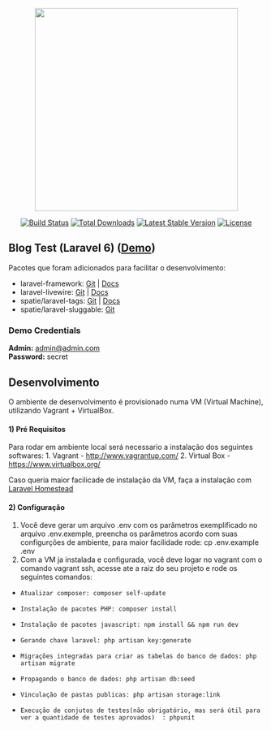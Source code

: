 <p align="center"><a href="https://laravel.com" target="_blank"><img src="https://raw.githubusercontent.com/laravel/art/master/logo-lockup/5%20SVG/2%20CMYK/1%20Full%20Color/laravel-logolockup-cmyk-red.svg" width="400"></a></p>

<p align="center">
<a href="https://travis-ci.org/laravel/framework"><img src="https://travis-ci.org/laravel/framework.svg" alt="Build Status"></a>
<a href="https://packagist.org/packages/laravel/framework"><img src="https://poser.pugx.org/laravel/framework/d/total.svg" alt="Total Downloads"></a>
<a href="https://packagist.org/packages/laravel/framework"><img src="https://poser.pugx.org/laravel/framework/v/stable.svg" alt="Latest Stable Version"></a>
<a href="https://packagist.org/packages/laravel/framework"><img src="https://poser.pugx.org/laravel/framework/license.svg" alt="License"></a>
</p>

## Blog Test (Laravel 6) ([Demo]())
Pacotes que foram adicionados para facilitar o desenvolvimento:

* laravel-framework: [Git](https://github.com/laravel/framework) | [Docs](https://laravel.com/docs/6.x)
* laravel-livewire: [Git](https://github.com/livewire/livewire) | [Docs](https://laravel-livewire.com/docs/2.x/quickstart)
* spatie/laravel-tags: [Git](https://github.com/spatie/laravel-tags) | [Docs](https://spatie.be/docs/laravel-tags/v2/introduction)
* spatie/laravel-sluggable: [Git](https://github.com/spatie/laravel-sluggable) 

### Demo Credentials

**Admin:** admin@admin.com  
**Password:** secret

## Desenvolvimento
O ambiente de desenvolvimento é provisionado numa VM (Virtual Machine), utilizando Vagrant + VirtualBox.

#### 1) Pré Requisitos 
Para rodar em ambiente local será necessario a instalação dos seguintes softwares:
    1. Vagrant - http://www.vagrantup.com/
    2. Virtual Box - https://www.virtualbox.org/

Caso queria maior facilicade de instalação da VM, faça a instalação com [Laravel Homestead](https://laravel.com/docs/8.x/homestead) 

#### 2) Configuração 
1. Você deve gerar um arquivo .env com os parâmetros exemplificado no arquivo .env.exemple, preencha os parâmetros acordo com suas configurções de ambiente, para maior facilidade rode: cp .env.example .env  
2. Com a VM ja instalada e configurada, você deve logar no vagrant com o comando vagrant ssh, acesse ate a raiz do seu projeto e rode os seguintes comandos:
*     Atualizar composer: composer self-update
*     Instalação de pacotes PHP: composer install
*     Instalação de pacotes javascript: npm install && npm run dev
*     Gerando chave laravel: php artisan key:generate
*     Migrações integradas para criar as tabelas do banco de dados: php artisan migrate
*     Propagando o banco de dados: php artisan db:seed
*     Vinculação de pastas publicas: php artisan storage:link
*     Execução de conjutos de testes(não obrigatório, mas será útil para ver a quantidade de testes aprovados)  : phpunit
                                     
                                 
                             




